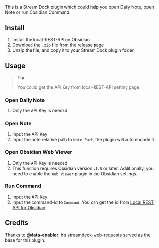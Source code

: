 This is a Stream Dock plugin which could help you open Daily Note, open Note or run Obsidian Command.



## Install

1. Install the local-REST-API on Obsidian
2. Download the `.zip` file from the [release](https://github.com/moziar/obsidian-for-streamdock/releases) page
3. Unzip the file, and copy it to your Stream Dock plugin folder



## Usage

> **Tip**
>
> You could get the API Key from local-REST-API setting page



### Open Daily Note

1. Only the API Key is needed



### Open Note

1. Input the API Key
3. Input the note relative path to `Note Path`, the plugin will auto encode it



### Open Obsidian Web Viewer

1. Only the API Key is needed
2. This function requires Obsidian version `v1.8` or later. Additionally, you need to enable the `Web Viewer` plugin in the Obsidian settings.



### Run Command

1. Input the API Key
2. Input the command-id to `Command`. You can get the id from [Local REST API for Obsidian](https://coddingtonbear.github.io/obsidian-local-rest-api/#/)



## Credits

Thanks to **@data-enabler**, his [streamdeck-web-requests](https://github.com/data-enabler/streamdeck-web-requests) served as the base for this plugin.
